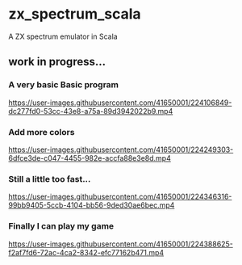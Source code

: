 # zx_spectrum_scala
A ZX spectrum emulator in Scala

## work in progress... ##

### A very basic Basic program ###
https://user-images.githubusercontent.com/41650001/224106849-dc277fd0-53cc-43e8-a75a-89d3942022b9.mp4

### Add more colors ###
https://user-images.githubusercontent.com/41650001/224249303-6dfce3de-c047-4455-982e-accfa88e3e8d.mp4

### Still a little too fast... ###
https://user-images.githubusercontent.com/41650001/224346316-99bb9405-5ccb-4104-bb56-9ded30ae6bec.mp4

### Finally I can play my game ###
https://user-images.githubusercontent.com/41650001/224388625-f2af7fd6-72ac-4ca2-8342-efc77162b471.mp4

